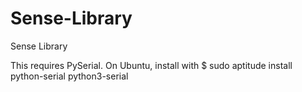 Sense-Library
=============

Sense Library

This requires PySerial. On Ubuntu, install with
    $ sudo aptitude install python-serial python3-serial
 

